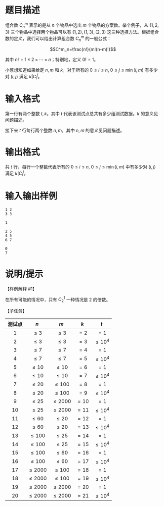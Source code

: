 # 题目描述

组合数 $C^m_n$ 表示的是从 $n$ 个物品中选出 $m$ 个物品的方案数。举个例子，从 $(1,2,3)$ 三个物品中选择两个物品可以有 $(1,2),(1,3),(2,3)$ 这三种选择方法。根据组合数的定义，我们可以给出计算组合数 $C^m_n$ 的一般公式：

$$C^m_n=\frac{n!}{m!(n-m)!}$$

其中 $n!=1 \times 2 \times \cdots \times n$；特别地，定义 $0!=1$。

小葱想知道如果给定 $n,m$ 和 $k$，对于所有的 $0 \leq i \leq n,~0 \leq j \leq \min(i,m)$ 有多少对 $(i,j)$ 满足 $k|C^j_i$。

# 输入格式

第一行有两个整数 $t,k$，其中 $t$ 代表该测试点总共有多少组测试数据，$k$ 的意义见问题描述。

接下来 $t$ 行每行两个整数 $n,m$，其中 $n,m$ 的意义见问题描述。

# 输出格式

共 $t$ 行，每行一个整数代表所有的 $0 \leq i \leq n,~0 \leq j \leq \min(i,m)$ 中有多少对 $(i,j)$ 满足 $k|C^j_i$。

# 输入输出样例

```input1
1 2
3 3
```

```output1
1
```

```input2
2 5
4 5
6 7
```

```output2
0
7
```

# 说明/提示

【样例解释 #1】

在所有可能的情况中，只有 $C^1_2$ 一种情况是 $2$ 的倍数。

【子任务】

| 测试点 |     $n$     |     $m$     |  $k$  |      $t$      |
| :----: | :---------: | :---------: | :---: | :-----------: |
|  $1$   |  $\leq 3$   |  $\leq 3$   | $=2$  |     $=1$      |
|  $2$   |  $\leq 3$   |  $\leq 3$   | $=3$  | $\leq {10}^4$ |
|  $3$   |  $\leq 7$   |  $\leq 7$   | $=4$  |     $=1$      |
|  $4$   |  $\leq 7$   |  $\leq 7$   | $=5$  | $\leq {10}^4$ |
|  $5$   |  $\leq 10$  |  $\leq 10$  | $=6$  |     $=1$      |
|  $6$   |  $\leq 10$  |  $\leq 10$  | $=7$  | $\leq {10}^4$ |
|  $7$   |  $\leq 20$  | $\leq 100$  | $=8$  |     $=1$      |
|  $8$   |  $\leq 20$  | $\leq 100$  | $=9$  | $\leq {10}^4$ |
|  $9$   |  $\leq 25$  | $\leq 2000$ | $=10$ |     $=1$      |
|  $10$  |  $\leq 25$  | $\leq 2000$ | $=11$ | $\leq {10}^4$ |
|  $11$  |  $\leq 60$  |  $\leq 20$  | $=12$ |     $=1$      |
|  $12$  |  $\leq 60$  |  $\leq 20$  | $=13$ | $\leq {10}^4$ |
|  $13$  | $\leq 100$  |  $\leq 25$  | $=14$ |     $=1$      |
|  $14$  | $\leq 100$  |  $\leq 25$  | $=15$ | $\leq {10}^4$ |
|  $15$  | $\leq 100$  |  $\leq 60$  | $=16$ |     $=1$      |
|  $16$  | $\leq 100$  |  $\leq 60$  | $=17$ | $\leq {10}^4$ |
|  $17$  | $\leq 2000$ | $\leq 100$  | $=18$ |     $=1$      |
|  $18$  | $\leq 2000$ | $\leq 100$  | $=19$ | $\leq {10}^4$ |
|  $19$  | $\leq 2000$ | $\leq 2000$ | $=20$ |     $=1$      |
|  $20$  | $\leq 2000$ | $\leq 2000$ | $=21$ | $\leq {10}^4$ |
